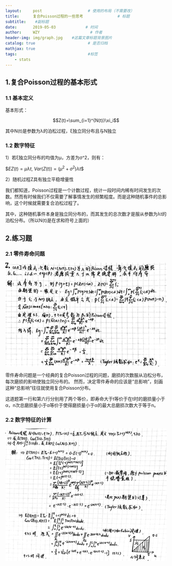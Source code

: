 ```yaml
---
layout:     post                    # 使用的布局（不需要改）
title:      复合Poisson过程的一些思考               # 标题 
subtitle:    #副标题
date:       2019-05-03             # 时间
author:     WZY                      # 作者
header-img: img/graph.jpg    #这篇文章标题背景图片
catalog: true                       # 是否归档
mathjax: true
tags:                               #标签
    - stats
--- 
```


## 1.复合Poisson过程的基本形式

### 1.1 基本定义

基本形式：

$$Z(t)=\sum_{i=1}^{N(t)}\xi_i$$

其中N(t)是参数为λ的泊松过程，ξ独立同分布且与N独立

### 1.2 数字特征

1）若ξ独立同分布的均值为μ，方差为σ^2，则有：

$$EZ(t)=\mu\lambda t$, $Var(Z(t))=(\mu^2+\sigma^2)\lambda t$$

2）随机过程Z具有独立平稳增量性

我们都知道，Poisson过程是一个计数过程，统计一段时间内稀有时间发生的次数。然而有时候我们不仅需要了解事情发生的频繁程度。而是这种随机事件的总影响，这个时候就需要复合泊松过程了。

其中，这种随机事件本身是独立同分布的，而其发生的总次数才是服从参数为λt的泊松分布。（所以N(t)是在求和符号上面的）


## 2.练习题

### 2.1 零件寿命问题

![](https://github.com/Tinky2013/My-class-expansion/raw/master/img/071-7477-2.JPG)

零件寿命问题是一个经典的复合Poisson过程的问题，磨损的次数服从泊松分布，每次磨损的影响使独立同分布的。
然而，决定零件寿命的应该是“总影响”，刻画这种“总影响”往往就使用复合Poisson分布。

这道题第一行和第六行分别用了两个等价，即寿命大于t等价于在t时的磨损量小于α，n次总磨损量小于α等价于使得磨损量小于α的最大总磨损次数大于等于n。

### 2.2 数字特征的计算

![](https://github.com/Tinky2013/My-class-expansion/raw/master/img/071-7477-3.JPG)
